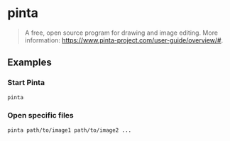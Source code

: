 # pinta

> A free, open source program for drawing and image editing. More information: <https://www.pinta-project.com/user-guide/overview/#>.

## Examples

### Start Pinta

```bash
pinta
```

### Open specific files

```bash
pinta path/to/image1 path/to/image2 ...
```
